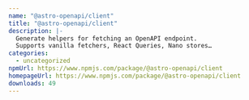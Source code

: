 ```yaml
---
name: "@astro-openapi/client"
title: "@astro-openapi/client"
description: |-
  Generate helpers for fetching an OpenAPI endpoint.
  Supports vanilla fetchers, React Queries, Nano stores…
categories:
  - uncategorized
npmUrl: https://www.npmjs.com/package/@astro-openapi/client
homepageUrl: https://www.npmjs.com/package/@astro-openapi/client
downloads: 49
---
```

